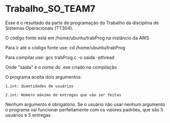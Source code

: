 # Trabalho_SO_TEAM7
Esse é o resultado da parte de programação do Trabalho da disciplina de Sistemas Operacionais (TT304).

O código fonte está em /home/ubuntu/trabProg na instâncio da AWS

Para ir até o código fonte use:	
	 cd /home/ubuntu/trabProg

Para compilar use: gcc trabProg.c -o saida -pthread

Onde "saida" é o nome do .exe criado na compilação

O programa aceita dois argumentos:
  
	1.int: Quantidades de usuários
  
 	2.int: Número máximo de entregas que vão ser feitas

Nenhum argumento é obrigatório. Se o usuário não usar nenhum argumento o programa vai funcionar perfeitamente com os valores padrões,
que são 5 usuários e 5 entregas
